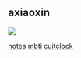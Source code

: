 axiaoxin
----------------

![](https://github-readme-stats.vercel.app/api?username=axiaoxin&show_icons=true)


[notes](https://github.com/axiaoxin/axiaoxin/issues)
[mbti](http://mbti.axiaoxin.com)
[cuitclock](http://weibo.com/cuitclock)
